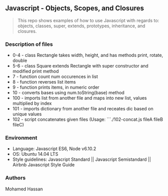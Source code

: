 ## Javascript - Objects, Scopes, and Closures
> This repo shows examples of how to use Javascript with regards to: objects, classes, super, extends, prototypes, inheritance, and closures.

### Description of files
* 0-4 - class Rectangle takes width, height, and has methods print, rotate, double
* 5-6 - class Square extends Rectangle with super constructor and modified print method
* 7 - function count num occurences in list
* 8 - function reverses list items
* 9 - function prints items, in numeric order
* 10 - converts bases using num.toString(base) method
* 100 - imports list from another file and maps into new list, values multiplied by index
* 101 - imports dictionary from another file and receates dic based on unique values
* 102 - script concatenates given files (Usage: ```./102-concat.js fileA fileB fileC)

### Environment
* Language: Javascript ES6, Node v6.10.2
* OS: Ubuntu 14.04 LTS
* Style guidelines: Javascript Standard || Javascript Semistandard || Airbnb Javascript Style Guide

### Authors
Mohamed Hassan